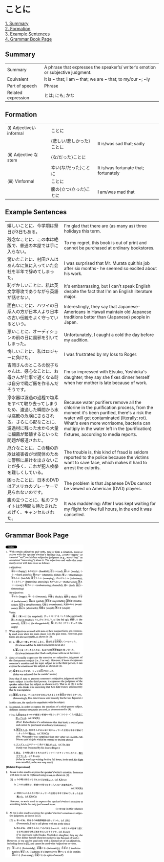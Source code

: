 # ことに

[1. Summary](#summary)<br>
[2. Formation](#formation)<br>
[3. Example Sentences](#example-sentences)<br>
[4. Grammar Book Page](#grammar-book-page)<br>


## Summary

<table><tr>   <td>Summary</td>   <td>A phrase that expresses the speaker’s/ writer’s emotion or subjective judgment.</td></tr><tr>   <td>Equivalent</td>   <td>It is ~ that; I am ~ that; we are ~ that; to my/our ~; ~ly</td></tr><tr>   <td>Part of speech</td>   <td>Phrase</td></tr><tr>   <td>Related expression</td>   <td>とは; にも; かな</td></tr></table>

## Formation

<table class="table"><tbody><tr class="tr head"><td class="td"><span class="numbers">(i)</span> <span class="bold">Adjectiveいinformal</span></td><td class="td"><span class="concept">ことに</span></td><td class="td"></td></tr><tr class="tr"><td class="td"></td><td class="td"><span>{悲しい/悲しかった}</span><span class="concept">ことに</span></td><td class="td"><span>It is/was sad that; sadly</span></td></tr><tr class="tr head"><td class="td"><span class="numbers">(ii)</span> <span class="bold">Adjective な stem</span></td><td class="td"><span>{な/だった}</span><span class="concept">ことに</span></td><td class="td"></td></tr><tr class="tr"><td class="td"></td><td class="td"><span>幸い{な/だった}</span><span class="concept">ことに</span></td><td class="td"><span>It is/was fortunate that; fortunately</span></td></tr><tr class="tr head"><td class="td"><span class="numbers">(iii)</span> <span class="bold">Vinformal</span></td><td class="td"><span class="concept">ことに</span></td><td class="td"></td></tr><tr class="tr"><td class="td"></td><td class="td"><span>腹の{立つ/立った}</span><span class="concept">ことに</span></td><td class="td"><span>I am/was mad that</span></td></tr></tbody></table>

## Example Sentences

<table><tr>   <td>嬉しいことに、今学期は祭日が3日もある。</td>   <td>I'm glad that there are (as many as) three holidays this term.</td></tr><tr>   <td>残念なことに、この本は絶版で、普通の本屋では手に入らない。</td>   <td>To my regret, this book is out of print and cannot be purchased at ordinary bookstores.</td></tr><tr>   <td>驚いたことに、村田さんはあんなに気に入っていた会社を半年で辞めてしまった。</td>   <td>I was surprised that Mr. Murata quit his job after six months- he seemed so excited about his work.</td></tr><tr>   <td>恥ずかしいことに、私は英文学専攻でありながら英語が話せない。</td>   <td>It's embarrassing, but I can't speak English despite the fact that I'm an English literature major.</td></tr><tr>   <td>面白いことに、ハワイの日系人の方が日本人より日本の古い伝統をよく守っているという。</td>   <td>Interestingly, they say that Japanese-Americans in Hawaii maintain old Japanese traditions better than (Japanese) people in Japan.</td></tr><tr>   <td>悪いことに、オーディションの前の日に風邪を引いてしまった。</td>   <td>Unfortunately, I caught a cold the day before my audition.</td></tr><tr>   <td>悔しいことに、私はロジャーに負けた。</td>   <td>I was frustrated by my loss to Roger.</td></tr><tr>   <td>吉岡さんのところの悦子ちゃんは、感心なことに、お母さんが仕事で遅くなる時は自分で晩ご飯を作るんだそうです。</td>   <td>I'm so impressed with Etsuko, Yoshioka's daughter; they say she ﬁxes dinner herself when her mother is late because of work.</td></tr><tr>   <td>浄水器は濾過の過程で塩素をすべて取り去ってしまうため、濾過した瞬間から水は腐敗の危険にさらされる。さらに心配なことに、濾過材に残った水から大量に細菌が繁殖するといった問題が報道された。</td>   <td>Because water purifiers remove all the chlorine in the purification process, from the moment it's been purified, there's a risk the water will get contaminated (literally: rot). What's even more worrisome, bacteria can multiply in the water left in the (puriﬁcation) ﬁxtures, according to media reports.</td></tr><tr>   <td>厄介なことに、この種の詐欺は被害者が世間体のために警察に届けを出さないことが多く、これが犯人検挙を難しくしている。</td>   <td>The trouble is, this kind of fraud is seldom reported to the police because the victims want to save face, which makes it hard to arrest the culprits.</td></tr><tr>   <td>困ったことに、日本のDVDはアメリカのプレーヤーで見られないのです。</td>   <td>The problem is that Japanese DVDs cannot be viewed on American (DVD) players.</td></tr><tr>   <td>腹の立つことに、私のフライトは5時間も待たされたあげく、キャンセルされた。</td>   <td>It was maddening: After I was kept waiting for my ﬂight for ﬁve full hours, in the end it was cancelled.</td></tr></table>

## Grammar Book Page

![](../img/Advancedことに.png)

